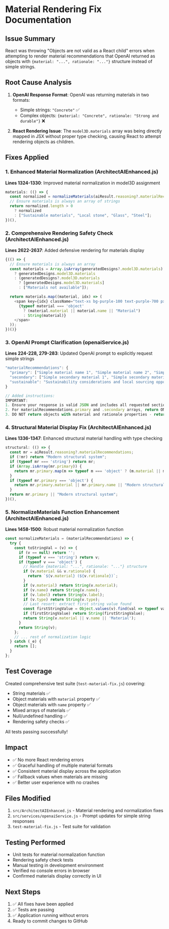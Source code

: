# Material Rendering Fix Documentation

## Issue Summary
React was throwing "Objects are not valid as a React child" errors when attempting to render material recommendations that OpenAI returned as objects with `{material: "...", rationale: "..."}` structure instead of simple strings.

## Root Cause Analysis
1. **OpenAI Response Format**: OpenAI was returning materials in two formats:
   - Simple strings: `"Concrete"` ✅
   - Complex objects: `{material: "Concrete", rationale: "Strong and durable"}` ❌

2. **React Rendering Issue**: The `model3D.materials` array was being directly mapped in JSX without proper type checking, causing React to attempt rendering objects as children.

## Fixes Applied

### 1. Enhanced Material Normalization (ArchitectAIEnhanced.js)
**Lines 1324-1330**: Improved material normalization in model3D assignment
```javascript
materials: (() => {
  const normalized = normalizeMaterials(aiResult.reasoning?.materialRecommendations);
  // Ensure materials is always an array of strings
  return normalized.length > 0
    ? normalized
    : ["Sustainable materials", "Local stone", "Glass", "Steel"];
})(),
```

### 2. Comprehensive Rendering Safety Check (ArchitectAIEnhanced.js)
**Lines 2622-2637**: Added defensive rendering for materials display
```javascript
{(() => {
  // Ensure materials is always an array
  const materials = Array.isArray(generatedDesigns?.model3D.materials)
    ? generatedDesigns.model3D.materials
    : (generatedDesigns?.model3D.materials
      ? [generatedDesigns.model3D.materials]
      : ["Materials not available"]);

  return materials.map((material, idx) => (
    <span key={idx} className="text-xs bg-purple-100 text-purple-700 px-2 py-1 rounded-full">
      {typeof material === 'object'
        ? (material.material || material.name || "Material")
        : String(material)}
    </span>
  ));
})()}
```

### 3. OpenAI Prompt Clarification (openaiService.js)
**Lines 224-228, 279-283**: Updated OpenAI prompt to explicitly request simple strings
```javascript
"materialRecommendations": {
  "primary": ["Simple material name 1", "Simple material name 2", "Simple material name 3"],
  "secondary": ["Simple secondary material 1", "Simple secondary material 2"],
  "sustainable": "Sustainability considerations and local sourcing opportunities"
}

// Added instructions:
IMPORTANT:
1. Ensure your response is valid JSON and includes all requested sections
2. For materialRecommendations.primary and .secondary arrays, return ONLY simple material names as strings
3. DO NOT return objects with material and rationale properties - return simple strings only
```

### 4. Structural Material Display Fix (ArchitectAIEnhanced.js)
**Lines 1336-1347**: Enhanced structural material handling with type checking
```javascript
structural: (() => {
  const mr = aiResult.reasoning?.materialRecommendations;
  if (!mr) return "Modern structural system";
  if (typeof mr === 'string') return mr;
  if (Array.isArray(mr.primary)) {
    return mr.primary.map(m => typeof m === 'object' ? (m.material || m.name || 'Material') : m).join(', ');
  }
  if (typeof mr.primary === 'object') {
    return mr.primary.material || mr.primary.name || "Modern structural system";
  }
  return mr.primary || "Modern structural system";
})(),
```

### 5. NormalizeMaterials Function Enhancement (ArchitectAIEnhanced.js)
**Lines 1458-1500**: Robust material normalization function
```javascript
const normalizeMaterials = (materialRecommendations) => {
  try {
    const toStringVal = (v) => {
      if (v == null) return '';
      if (typeof v === 'string') return v;
      if (typeof v === 'object') {
        // Handle {material: "...", rationale: "..."} structure
        if (v.material && v.rationale) {
          return `${v.material} (${v.rationale})`;
        }
        if (v.material) return String(v.material);
        if (v.name) return String(v.name);
        if (v.label) return String(v.label);
        if (v.type) return String(v.type);
        // Last resort: extract first string value found
        const firstStringValue = Object.values(v).find(val => typeof val === 'string');
        if (firstStringValue) return String(firstStringValue);
        return String(v.material || v.name || 'Material');
      }
      return String(v);
    };
    // ... rest of normalization logic
  } catch (_e) {
    return [];
  }
};
```

## Test Coverage
Created comprehensive test suite (`test-material-fix.js`) covering:
- String materials ✅
- Object materials with `material` property ✅
- Object materials with `name` property ✅
- Mixed arrays of materials ✅
- Null/undefined handling ✅
- Rendering safety checks ✅

All tests passing successfully!

## Impact
- ✅ No more React rendering errors
- ✅ Graceful handling of multiple material formats
- ✅ Consistent material display across the application
- ✅ Fallback values when materials are missing
- ✅ Better user experience with no crashes

## Files Modified
1. `src/ArchitectAIEnhanced.js` - Material rendering and normalization fixes
2. `src/services/openaiService.js` - Prompt updates for simple string responses
3. `test-material-fix.js` - Test suite for validation

## Testing Performed
- Unit tests for material normalization function
- Rendering safety check tests
- Manual testing in development environment
- Verified no console errors in browser
- Confirmed materials display correctly in UI

## Next Steps
1. ✅ All fixes have been applied
2. ✅ Tests are passing
3. ✅ Application running without errors
4. Ready to commit changes to GitHub